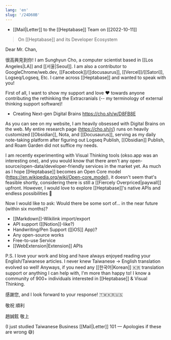 ```yaml
---
lang: 'en'
slug: '/24D60B'
---
```


- [[Mail|Letter]] to the [[Heptabase]] Team on [[2022-10-11]]

> On [[Heptabase]] and its Developer Ecosystem

Dear Mr. Chan,

很高興見到你! I am Sunghyun Cho, a computer scientist based in [[Los Angeles|LA]] and [[서울|Seoul]]. I am also a contributor to GoogleChrome/web.dev, [[Facebook]]/[[docusaurus]], [[Vercel]]/[[Satori]], Logseq/Logseq, Etc. I came across [[Heptabase]] and wanted to speak with you!

First of all, I want to show my support and love ❤ towards anyone contributing the rethinking the Extracranials (-- my terminology of external thinking support software)!

- Creating Next-gen Digital Brains https://cho.sh/w/D8FB8E

As you can see on my website, I am heavily obsessed with Digital Brains on the web. My entire research page (https://cho.sh/r/) runs on heavily customized [[Obsidian]], Nota, and [[Docusaurus]], serving as my daily note-taking platform after figuring out Logseq Publish, [[Obsidian]] Publish, and Roam Garden did not suffice my needs.

I am recently experimenting with Visual Thinking tools (okso.app was an interesting one), and you would know that there aren't any open-source/open-data/developer-friendly services in the market yet. As much as I hope [[Heptabase]] becomes an Open Core model (https://en.wikipedia.org/wiki/Open-core_model), it doesn't seem that's feasible shortly, considering there is still a [[Fiercely Overpriced|paywall]] upfront. However, I would love to explore [[Heptabase]]'s native APIs and endless possibilities 🚀

Now I would like to ask: Would there be some sort of... in the near future (within six months)?

- [[Markdown]]-Wikilink import/export
- API support ([[Notion]]-like?)
- Handwriting/Pen Support ([[iOS]] App)?
- Any open-source works
- Free-to-use Service
- [[WebExtension|Extension]] APIs

P.S. I love your work and blog and have always enjoyed reading your English/Taiwanese articles. I never knew Taiwanese → English translation evolved so well! Anyways, if you need any [[한국어|Korean]] 🇰🇷 translation support or anything I can help with, I'm more than happy to! I know a community of 900+ individuals interested in [[Heptabase]] & Visual Thinking.

感謝您, and I look forward to your response! 🇹🇼🇰🇷🇺🇸

敬祝 順利

趙誠鉉 敬上

(I just studied Taiwanese Business [[Mail|Letter]] 101 — Apologies if these are wrong 😅)
